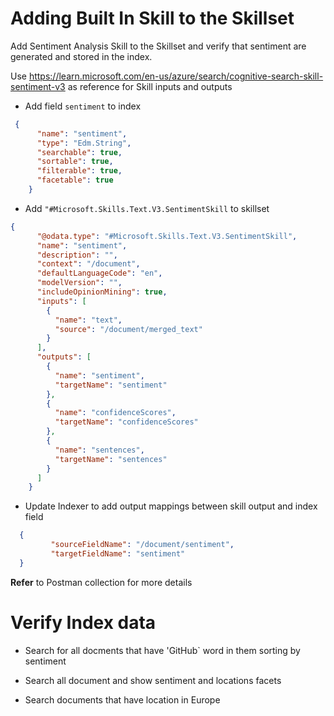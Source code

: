 # Adding Built In Skill to the Skillset

Add Sentiment Analysis Skill to the Skillset and verify that sentiment are generated and stored in the index.

Use https://learn.microsoft.com/en-us/azure/search/cognitive-search-skill-sentiment-v3 as reference for Skill inputs and outputs


- Add field `sentiment` to index
```json
 {
      "name": "sentiment",
      "type": "Edm.String",
      "searchable": true,
      "sortable": true,
      "filterable": true,
      "facetable": true
    }
```

- Add `"#Microsoft.Skills.Text.V3.SentimentSkill` to skillset
```json
{
      "@odata.type": "#Microsoft.Skills.Text.V3.SentimentSkill",
      "name": "sentiment",
      "description": "",
      "context": "/document",
      "defaultLanguageCode": "en",
      "modelVersion": "",
      "includeOpinionMining": true,
      "inputs": [
        {
          "name": "text",
          "source": "/document/merged_text"
        }
      ],
      "outputs": [
        {
          "name": "sentiment",
          "targetName": "sentiment"
        },
        {
          "name": "confidenceScores",
          "targetName": "confidenceScores"
        },
        {
          "name": "sentences",
          "targetName": "sentences"
        }
      ]
    }
```

- Update Indexer to add output mappings between skill output and index field

```json
  {
         "sourceFieldName": "/document/sentiment",
         "targetFieldName": "sentiment"
  }
```

**Refer** to Postman collection for  more details  


# Verify Index data

- Search for all docments that have 'GitHub` word in them sorting by sentiment

- Search all document and show sentiment and locations facets

- Search documents that have location in Europe